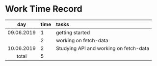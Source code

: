 # Work Time Record

| day        | time | tasks |
| :----:     |:-----| :-----|
| 09.06.2019 | 1    | getting started |
|            | 2    | working on fetch-data |
| 10.06.2019 | 2    | Studying API and working on fetch-data |
| total      | 5    | | 